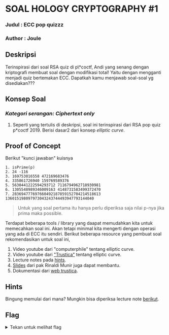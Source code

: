 # SOAL HOLOGY CRYPTOGRAPHY #1

### Judul : ECC pop quizzz

### Author : Joule

## Deskripsi

Terinspirasi dari soal RSA quiz di p\\*coctf, Andi yang senang dengan kriptografi membuat soal dengan modifikasi total! Yaitu dengan mengganti menjadi quiz bertemakan ECC. Dapatkah kamu menjawab soal-soal yg disediakan???

## Konsep Soal

### _Kategori serangan: Ciphertext only_

1. Seperti yang tertulis di deskripsi, soal ini terinspirasi dari RSA pop quiz p*coctf 2019. Berisi dasar2 dari konsep _elliptic curve_.

## Proof of Concept

Berikut "kunci jawaban" kuisnya
```text
1. isPrime(p) 
2. 24 -116
3. 169753016558 472169683476
4. 335861726940 159769589376
5. 5630441222594293712 7116794962718930981
6. 1305548989346009163 4148731583499372470
7. 283694777697660492187859152704214518613 136015198097973043243744493947793144040
```
> Untuk yang soal pertama itu hanya perlu diperiksa saja nilai p-nya jika prima maka possible.

Terdapat beberapa tools / library yang daapat memudahkan kita untuk memecahkan soal ini. Akan tetapi minimal kita mengerti dengan operasi yang ada di ECC itu sendiri. Berikut beberapa resource yang pembuat soal rekomendasikan untuk soal ini,
1. Video youtube dari "computerphile" tentang elliptic curve.
2. Video youtube dari ["Trustica"](https://www.youtube.com/watch?v=mFVKuFZ29Fc) tentang elliptic curve.
3. Lecture notes pada [hints](#hints).
4. [Slides](https://informatika.stei.itb.ac.id/~rinaldi.munir/Kriptografi/2014-2015/ECC%20(2015).pdf) dari pak Rinaldi Munir juga dapat membantu.
5. Dokumentasi dari [web trustica](https://trustica.cz/en/2018/03/01/elliptic-curves-over-finite-fields/).
   
## Hints

Bingung memulai dari mana? Mungkin bisa diperiksa lecture note [berikut](https://crypto.stanford.edu/pbc/notes/elliptic/).

## Flag

<details>
<summary>Tekan untuk melihat flag</summary>

    hology3{nG3rJa1n_s0aL_qU1z_EcC_t1D4kl4h_eZ}

</details>
